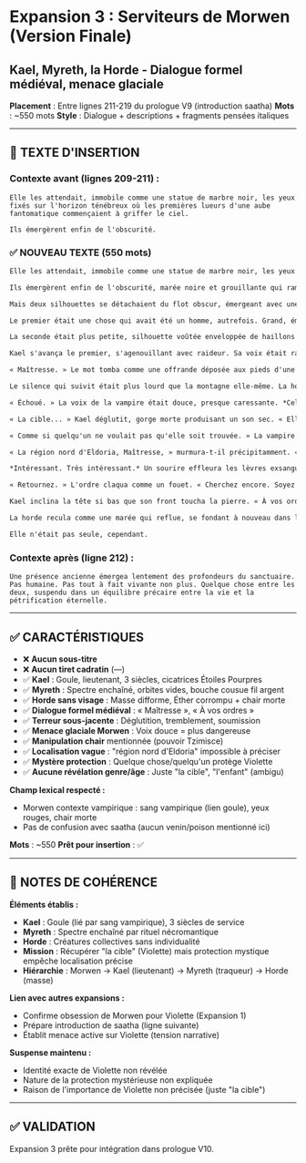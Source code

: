 # Expansion 3 : Serviteurs de Morwen (Version Finale)
## Kael, Myreth, la Horde - Dialogue formel médiéval, menace glaciale

**Placement** : Entre lignes 211-219 du prologue V9 (introduction saatha)
**Mots** : ~550 mots
**Style** : Dialogue + descriptions + fragments pensées italiques

---

## 📍 TEXTE D'INSERTION

### Contexte avant (lignes 209-211) :
```
Elle les attendait, immobile comme une statue de marbre noir, les yeux fixés sur l'horizon ténébreux où les premières lueurs d'une aube fantomatique commençaient à griffer le ciel.

Ils émergèrent enfin de l'obscurité.
```

### ✅ NOUVEAU TEXTE (550 mots)

```markdown
Elle les attendait, immobile comme une statue de marbre noir, les yeux fixés sur l'horizon ténébreux où les premières lueurs d'une aube fantomatique commençaient à griffer le ciel.

Ils émergèrent enfin de l'obscurité, marée noire et grouillante qui rampait sur les pierres comme une infection vivante. La horde sans visage, des dizaines de créatures difformes tissées d'Éther corrompu et de chair morte, se pressait à distance respectueuse. Elles ne possédaient plus vraiment de traits individuels, juste des masses de membres tordus et de torses voûtés qui se fondaient les uns dans les autres, respirant collectivement, gémissant d'une voix unique et sourde. Leurs grattements contre la pierre produisaient une symphonie obscène qui faisait frissonner l'air glacé.

Mais deux silhouettes se détachaient du flot obscur, émergeant avec une précision qui trahissait leur rang supérieur dans la hiérarchie monstrueuse.

Le premier était une chose qui avait été un homme, autrefois. Grand, émacié jusqu'à l'os, la peau grise tendue sur une ossature trop longue. Ses yeux brillaient d'une lueur rouge pâle, reflet affaibli et servile de ceux de sa maîtresse. Des cicatrices en forme d'Étoiles Pourpres couvraient ses bras nus, marques rituelles gravées dans la chair morte. Kael. Son lieutenant depuis trois siècles, lié par le sang vampirique, créature goule dont l'existence entière dépendait de la volonté de celle qui l'avait créé.

La seconde était plus petite, silhouette voûtée enveloppée de haillons qui flottaient sans vent, comme suspendus par des fils invisibles. Sous le capuchon profond, quelque chose qui n'avait plus vraiment de visage. Juste des orbites vides où les yeux avaient été arrachés il y a longtemps, et une bouche cousue de fil d'argent qui luisait faiblement dans la pénombre. Myreth. Un spectre enchaîné, âme tourmentée liée contre sa volonté par des rituels que même les nécromanciens les plus téméraires n'oseraient tenter.

Kael s'avança le premier, s'agenouillant avec raideur. Sa voix était rauque, comme de la pierre frottée contre de la pierre.

« Maîtresse. » Le mot tomba comme une offrande déposée aux pieds d'une déesse cruelle. « Nous avons échoué. »

Le silence qui suivit était plus lourd que la montagne elle-même. La horde cessa de respirer. Myreth se recroquevilla davantage, tremblante.

« Échoué. » La voix de la vampire était douce, presque caressante. *Cela rendait la menace mille fois pire.* « Explique. »

« La cible... » Kael déglutit, gorge morte produisant un son sec. « Elle est protégée. Nous ne pouvons l'approcher. Chaque fois que nous nous rapprochons de la région, quelque chose... dévie nos sens. Nous tournons en cercles. Les pistes disparaissent. Les témoins oublient. C'est comme si... »

« Comme si quelqu'un ne voulait pas qu'elle soit trouvée. » La vampire acheva la phrase, voix plus glaciale encore. Son regard rubescent se posa sur Kael, et l'homme-chose frissonna violemment. *Il savait ce qu'elle pouvait faire. Il avait vu sa chair ondulée comme de l'eau sous sa volonté, ses os craqués sous une pression invisible.*

« La région nord d'Eldoria, Maîtresse, » murmura-t-il précipitamment. « Nous savons qu'elle est là. Mais préciser davantage... impossible. Comme si le monde lui-même refusait de nous la révéler. »

*Intéressant. Très intéressant.* Un sourire effleura les lèvres exsangues de la vampire. Quelqu'un ou quelque chose protégeait activement l'enfant. Ce qui ne faisait que confirmer son importance. Si elle était assez précieuse pour être gardée par des sortilèges aussi puissants, alors elle était exactement ce que Morwen cherchait.

« Retournez. » L'ordre claqua comme un fouet. « Cherchez encore. Soyez plus subtils. Observez de loin. Trouvez un fil, n'importe lequel, et tirez jusqu'à ce qu'il se déroule. » Elle se pencha légèrement vers Kael, et sa voix devint un murmure venimeux qui portait pourtant jusqu'à chaque créature présente. « Ramenez-la-moi. Intacte. Ou ne revenez pas du tout. »

Kael inclina la tête si bas que son front toucha la pierre. « À vos ordres, Maîtresse. »

La horde recula comme une marée qui reflue, se fondant à nouveau dans l'obscurité. Kael et Myreth disparurent les derniers, ombres avalées par les ombres.

Elle n'était pas seule, cependant.
```

### Contexte après (ligne 212) :
```
Une présence ancienne émergea lentement des profondeurs du sanctuaire. Pas humaine. Pas tout à fait vivante non plus. Quelque chose entre les deux, suspendu dans un équilibre précaire entre la vie et la pétrification éternelle.
```

---

## ✅ CARACTÉRISTIQUES

- ❌ **Aucun sous-titre**
- ❌ **Aucun tiret cadratin** (—)
- ✅ **Kael** : Goule, lieutenant, 3 siècles, cicatrices Étoiles Pourpres
- ✅ **Myreth** : Spectre enchaîné, orbites vides, bouche cousue fil argent
- ✅ **Horde sans visage** : Masse difforme, Éther corrompu + chair morte
- ✅ **Dialogue formel médiéval** : « Maîtresse », « À vos ordres »
- ✅ **Terreur sous-jacente** : Déglutition, tremblement, soumission
- ✅ **Menace glaciale Morwen** : Voix douce = plus dangereuse
- ✅ **Manipulation chair** mentionnée (pouvoir Tzimisce)
- ✅ **Localisation vague** : "région nord d'Eldoria" impossible à préciser
- ✅ **Mystère protection** : Quelque chose/quelqu'un protège Violette
- ✅ **Aucune révélation genre/âge** : Juste "la cible", "l'enfant" (ambigu)

**Champ lexical respecté :**
- Morwen contexte vampirique : sang vampirique (lien goule), yeux rouges, chair morte
- Pas de confusion avec saatha (aucun venin/poison mentionné ici)

**Mots** : ~550
**Prêt pour insertion** : ✅

---

## 📝 NOTES DE COHÉRENCE

**Éléments établis :**
- **Kael** : Goule (lié par sang vampirique), 3 siècles de service
- **Myreth** : Spectre enchaîné par rituel nécromantique
- **Horde** : Créatures collectives sans individualité
- **Mission** : Récupérer "la cible" (Violette) mais protection mystique empêche localisation précise
- **Hiérarchie** : Morwen → Kael (lieutenant) → Myreth (traqueur) → Horde (masse)

**Lien avec autres expansions :**
- Confirme obsession de Morwen pour Violette (Expansion 1)
- Prépare introduction de saatha (ligne suivante)
- Établit menace active sur Violette (tension narrative)

**Suspense maintenu :**
- Identité exacte de Violette non révélée
- Nature de la protection mystérieuse non expliquée
- Raison de l'importance de Violette non précisée (juste "la cible")

---

## ✅ VALIDATION

Expansion 3 prête pour intégration dans prologue V10.
